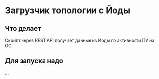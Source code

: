 # Загрузчик топологии с Йоды

## Что делает

Скрипт через REST API получает данные из Йоды по активности ПУ на ОС.

## Для запуска надо

...